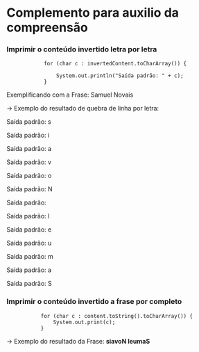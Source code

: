 # Complemento para auxilio da compreensão


### Imprimir o conteúdo invertido letra por letra
```            
            for (char c : invertedContent.toCharArray()) {

                System.out.println("Saída padrão: " + c);
            }
 ```

Exemplificando com a Frase: Samuel Novais


-> Exemplo do resultado de quebra de linha por letra:


Saída padrão: s


Saída padrão: i


Saída padrão: a


Saída padrão: v


Saída padrão: o


Saída padrão: N


Saída padrão:  


Saída padrão: l


Saída padrão: e


Saída padrão: u


Saída padrão: m


Saída padrão: a


Saída padrão: S



### Imprimir o conteúdo invertido a frase por completo

 ```
            for (char c : content.toString().toCharArray()) {
                System.out.print(c);
            }
```
-> Exemplo do resultado da Frase: **siavoN leumaS** 
            
